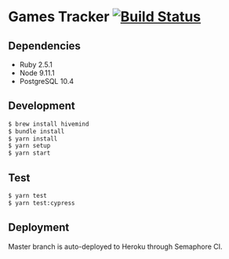 # Games Tracker [![Build Status](https://semaphoreci.com/api/v1/projects/4040781d-ddc7-46de-aa23-c39a472396e1/2049517/shields_badge.svg)](https://semaphoreci.com/games-tracker/games-tracker)

## Dependencies

- Ruby 2.5.1
- Node 9.11.1
- PostgreSQL 10.4

## Development

```sh
$ brew install hivemind
$ bundle install
$ yarn install
$ yarn setup
$ yarn start
```

## Test

```sh
$ yarn test
$ yarn test:cypress
```

## Deployment

Master branch is auto-deployed to Heroku through Semaphore CI.
